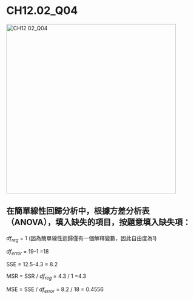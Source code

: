 # CH12.02_Q04 #

<img width="447" alt="CH12 02_Q04" src="https://github.com/user-attachments/assets/0176c91c-acf3-4dfe-96e1-19e225d2b8a7" />


在簡單線性回歸分析中，根據方差分析表（ANOVA），填入缺失的項目，按題意填入缺失項：
---

$df_{reg}$ = 1 (因為簡單線性迴歸僅有一個解釋變數，因此自由度為1)

$df_{error}$ = 19-1 =18

SSE = 12.5-4.3 = 8.2

MSR = SSR / $df_{reg}$ = 4.3 / 1 =4.3

MSE = SSE / $df_{error}$ = 8.2 / 18  =  0.4556

